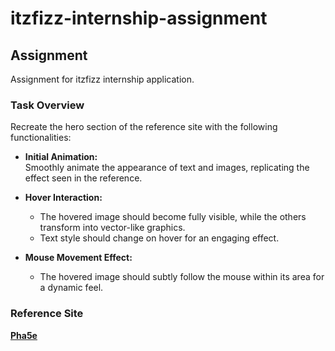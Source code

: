 # itzfizz-internship-assignment

## Assignment

Assignment for itzfizz internship application.

### Task Overview

Recreate the hero section of the reference site with the following functionalities:

- **Initial Animation:**  
  Smoothly animate the appearance of text and images, replicating the effect seen in the reference.

- **Hover Interaction:**

  - The hovered image should become fully visible, while the others transform into vector-like graphics.
  - Text style should change on hover for an engaging effect.

- **Mouse Movement Effect:**
  - The hovered image should subtly follow the mouse within its area for a dynamic feel.

### Reference Site

**[Pha5e](https://pha5e.com)**
